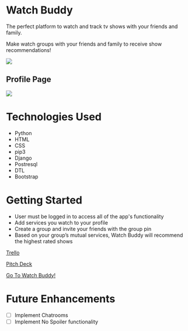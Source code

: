 # Watch Buddy

The perfect platform to watch and track tv shows with your friends and family.

Make watch groups with your friends and family to receive show recommendations!


<img src="https://i.imgur.com/j0621IV.jpg">


## Profile Page
<img src="https://i.imgur.com/89Y60aC.png">

# Technologies Used

- Python
- HTML
- CSS
- pip3
- Django
- Postresql
- DTL
- Bootstrap


# Getting Started

- User must be logged in to access all of the app's functionality
- Add services you watch to your profile
- Create a group and invite your friends with the group pin
- Based on your group’s mutual services, Watch Buddy will recommend the highest rated shows

[Trello](https://trello.com/invite/b/A0zpKHHI/e84fbcccc32178cbce1469b72da2bdda/watcherbuddy)

[Pitch Deck](https://docs.google.com/presentation/d/1-H63W54U2n3uemM6pY40CewSpWYZ2xJDMYKUFheXSOI/edit)

[Go To Watch Buddy!](https://no-spoilers.herokuapp)

# Future Enhancements

- [ ] Implement Chatrooms
- [ ] Implement No Spoiler functionality

